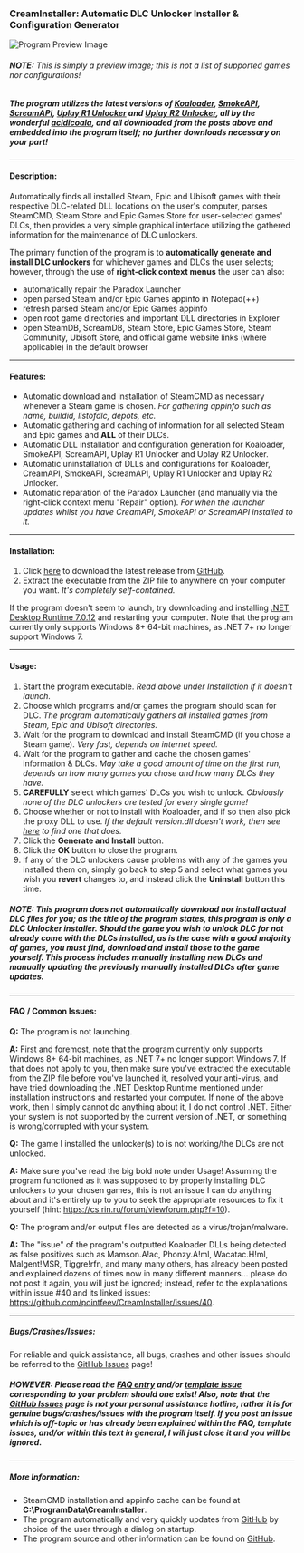 ### CreamInstaller: Automatic DLC Unlocker Installer & Configuration Generator

![Program Preview Image](https://raw.githubusercontent.com/pointfeev/CreamInstaller/main/preview.png)

###### **NOTE:** This is simply a preview image; this is not a list of supported games nor configurations!

##### The program utilizes the latest versions of [Koaloader](https://github.com/acidicoala/Koaloader), [SmokeAPI](https://github.com/acidicoala/SmokeAPI), [ScreamAPI](https://github.com/acidicoala/ScreamAPI), [Uplay R1 Unlocker](https://github.com/acidicoala/UplayR1Unlocker) and [Uplay R2 Unlocker](https://github.com/acidicoala/UplayR2Unlocker), all by the wonderful [acidicoala](https://github.com/acidicoala), and all downloaded from the posts above and embedded into the program itself; no further downloads necessary on your part!
---
#### Description:
Automatically finds all installed Steam, Epic and Ubisoft games with their respective DLC-related DLL locations on the user's computer,
parses SteamCMD, Steam Store and Epic Games Store for user-selected games' DLCs, then provides a very simple graphical interface
utilizing the gathered information for the maintenance of DLC unlockers.

The primary function of the program is to **automatically generate and install DLC unlockers** for whichever
games and DLCs the user selects; however, through the use of **right-click context menus** the user can also:
* automatically repair the Paradox Launcher
* open parsed Steam and/or Epic Games appinfo in Notepad(++)
* refresh parsed Steam and/or Epic Games appinfo
* open root game directories and important DLL directories in Explorer
* open SteamDB, ScreamDB, Steam Store, Epic Games Store, Steam Community, Ubisoft Store, and official game website links (where applicable) in the default browser

---
#### Features:
* Automatic download and installation of SteamCMD as necessary whenever a Steam game is chosen. *For gathering appinfo such as name, buildid, listofdlc, depots, etc.*
* Automatic gathering and caching of information for all selected Steam and Epic games and **ALL** of their DLCs.
* Automatic DLL installation and configuration generation for Koaloader, SmokeAPI, ScreamAPI, Uplay R1 Unlocker and Uplay R2 Unlocker.
* Automatic uninstallation of DLLs and configurations for Koaloader, CreamAPI, SmokeAPI, ScreamAPI, Uplay R1 Unlocker and Uplay R2 Unlocker.
* Automatic reparation of the Paradox Launcher (and manually via the right-click context menu "Repair" option). *For when the launcher updates whilst you have CreamAPI, SmokeAPI or ScreamAPI installed to it.*

---
#### Installation:
1. Click [here](https://github.com/pointfeev/CreamInstaller/releases/latest/download/CreamInstaller.zip) to download the latest release from [GitHub](https://github.com/pointfeev/CreamInstaller).
2. Extract the executable from the ZIP file to anywhere on your computer you want. *It's completely self-contained.*

If the program doesn't seem to launch, try downloading and installing [.NET Desktop Runtime 7.0.12](https://download.visualstudio.microsoft.com/download/pr/f9ea536d-8e1f-4247-88b8-e79e33fa0873/c06e39f73a3bb1ec8833bb1cde98fce3/windowsdesktop-runtime-7.0.12-win-x64.exe) and restarting your computer. Note that the program currently only supports Windows 8+ 64-bit machines, as .NET 7+ no longer support Windows 7.

---
#### Usage:
1. Start the program executable. *Read above under Installation if it doesn't launch.*
2. Choose which programs and/or games the program should scan for DLC. *The program automatically gathers all installed games from Steam, Epic and Ubisoft directories.*
3. Wait for the program to download and install SteamCMD (if you chose a Steam game). *Very fast, depends on internet speed.*
4. Wait for the program to gather and cache the chosen games' information & DLCs. *May take a good amount of time on the first run, depends on how many games you chose and how many DLCs they have.*
5. **CAREFULLY** select which games' DLCs you wish to unlock. *Obviously none of the DLC unlockers are tested for every single game!*
6. Choose whether or not to install with Koaloader, and if so then also pick the proxy DLL to use. *If the default version.dll doesn't work, then see [here](https://cs.rin.ru/forum/viewtopic.php?p=2552172#p2552172) to find one that does.*
7. Click the **Generate and Install** button.
8. Click the **OK** button to close the program.
9. If any of the DLC unlockers cause problems with any of the games you installed them on, simply go back to step 5 and select what games you wish you **revert** changes to, and instead click the **Uninstall** button this time.

##### **NOTE:** This program does not automatically download nor install actual DLC files for you; as the title of the program states, this program is only a *DLC Unlocker* installer. Should the game you wish to unlock DLC for not already come with the DLCs installed, as is the case with a good majority of games, you must find, download and install those to the game yourself. This process includes manually installing new DLCs and manually updating the previously manually installed DLCs after game updates.

---
#### FAQ / Common Issues:

**Q:** The program is not launching.

**A:** First and foremost, note that the program currently only supports Windows 8+ 64-bit machines, as .NET 7+ no longer support Windows 7. If that does not apply to you, then make sure you've extracted the executable from the ZIP file before you've launched it, resolved your anti-virus, and have tried downloading the .NET Desktop Runtime mentioned under installation instructions and restarted your computer. If none of the above work, then I simply cannot do anything about it, I do not control .NET. Either your system is not supported by the current version of .NET, or something is wrong/corrupted with your system.

**Q:** The game I installed the unlocker(s) to is not working/the DLCs are not unlocked.

**A:** Make sure you've read the big bold note under Usage! Assuming the program functioned as it was supposed to by properly installing DLC unlockers to your chosen games, this is not an issue I can do anything about and it's entirely up to you to seek the appropriate resources to fix it yourself (hint: https://cs.rin.ru/forum/viewforum.php?f=10).

**Q:** The program and/or output files are detected as a virus/trojan/malware.

**A:** The "issue" of the program's outputted Koaloader DLLs being detected as false positives such as Mamson.A!ac, Phonzy.A!ml, Wacatac.H!ml, Malgent!MSR, Tiggre!rfn, and many many others, has already been posted and explained dozens of times now in many different manners... please do not post it again, you will just be ignored; instead, refer to the explanations within issue #40 and its linked issues: https://github.com/pointfeev/CreamInstaller/issues/40.

---
##### Bugs/Crashes/Issues:
For reliable and quick assistance, all bugs, crashes and other issues should be referred to the [GitHub Issues](https://github.com/pointfeev/CreamInstaller/issues) page!

##### **HOWEVER**: Please read the [FAQ entry](https://github.com/pointfeev/CreamInstaller#faq--common-issues) and/or [template issue](https://github.com/pointfeev/CreamInstaller/issues/new/choose) corresponding to your problem should one exist! Also, note that the [GitHub Issues](https://github.com/pointfeev/CreamInstaller/issues) page is not your personal assistance hotline, rather it is for genuine bugs/crashes/issues with the program itself. If you post an issue which is off-topic or has already been explained within the FAQ, template issues, and/or within this text in general, I will just close it and you will be ignored.

---
##### More Information:
* SteamCMD installation and appinfo cache can be found at **C:\ProgramData\CreamInstaller**.
* The program automatically and very quickly updates from [GitHub](https://github.com/pointfeev/CreamInstaller) by choice of the user through a dialog on startup.
* The program source and other information can be found on [GitHub](https://github.com/pointfeev/CreamInstaller).
